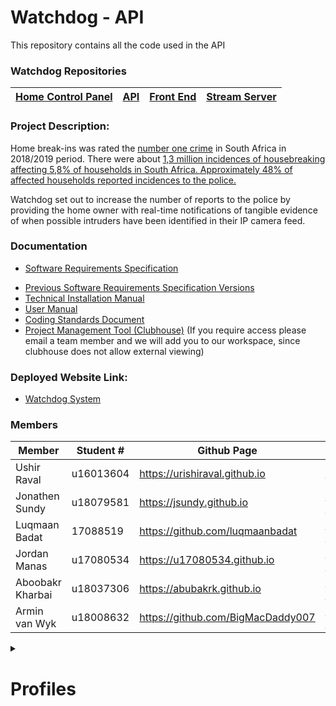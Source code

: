 # Watchdog - API

This repository contains all the code used in the API

### Watchdog Repositories
|[Home Control Panel](https://github.com/COS301-SE-2020/Watchdog)|[API](https://github.com/COS301-SE-2020/Watchdog-API)|[Front End](https://github.com/COS301-SE-2020/Watchdog-FrontEnd)|[Stream Server](hhttps://github.com/COS301-SE-2020/Watchdog-Stream-Server)|
|---|---|---|---|

### Project Description:

Home break-ins was rated the [number one crime]( http://www.statssa.gov.za/publications/P0341/P03412018.pdf) in South Africa in 2018/2019 period. There were about [1,3 million incidences of housebreaking affecting 5,8% of households in South Africa. Approximately 48% of affected households reported incidences to the police.](http://www.statssa.gov.za/?p=12614)

Watchdog set out to increase the number of reports to the police by providing the home owner with real-time notifications of tangible evidence of when possible intruders have been identified in their IP camera feed.

### Documentation

* [Software Requirements Specification](https://drive.google.com/file/d/1D6Jx3BDj6xvC9bDXCHUg7lry4IerSvTl/view)

- [Previous Software Requirements Specification Versions](https://drive.google.com/drive/folders/1g7gR9nS8uDv7q-Nas4mgqkys7NiExaZ3?usp=sharing)
- [Technical Installation Manual](https://drive.google.com/file/d/1RbIdqNwSCoAh9eayC3P642kQt1qZFQ-0/view?usp=sharing)
- [User Manual](https://drive.google.com/file/d/1FnLfaTkhfTK44cwfXVDfh9R2VatEGOh5/view?usp=sharing)
- [Coding Standards Document](https://drive.google.com/file/d/1X4IsmHWHwBjvmg1aaUua1HiC6rs6w5pO/view?usp=sharing)
- [Project Management Tool (Clubhouse)](https://app.clubhouse.io/lynksolutions/stories) (If you require access please email a team member and we will add you to our workspace, since clubhouse does not allow external viewing)


### Deployed Website Link:
- [Watchdog System](https://lynksolutions.watchdog.thematthew.me)

### Members

|Member|Student #|Github Page|LinkedIn|
|------|---------|----|--------|
|Ushir Raval|u16013604|<https://urishiraval.github.io>| <https://www.linkedin.com/in/unraval/>|
|Jonathen Sundy|u18079581|<https://jsundy.github.io>|<https://www.linkedin.com/in/jonathen-sundy-79b33b168/>|
|Luqmaan Badat|17088519|<https://github.com/luqmaanbadat>|<https://www.linkedin.com/in/luqmaan-badat/>|
|Jordan Manas|u17080534|<https://u17080534.github.io>|<https://www.linkedin.com/in/jordan-manas-b822651aa/>|
|Aboobakr Kharbai|u18037306|<https://abubakrk.github.io>|<https://www.linkedin.com/in/aboobacker-kharbai-7a94961a9/>|
|Armin van Wyk|u18008632|<https://github.com/BigMacDaddy007>|<https://www.linkedin.com/in/armin-van-wyk-b714931a9/>|


<details>
<summary>
<h1>Profiles</h1>
</summary>

##### Ushir Raval

My exposure varies greatly from desktop applications to web based technologies, all in mostly a corporate “fintech” focused development environment. My skillset ranges from python development to web-based desktop applications using full stack technologies and my personal motto is “measure twice, cut once”. I prize scalable, robust and portable code above all else and intend to primarily contribute to the integration of various technologies such as the front-end to back-end communication etcetera.
##### Jonathan Sundy

I have been exposed to an event-driven system that adopted modern cloud architecture that was hosted on Heroku and used a subset of AWS. I will use this knowledge gained to pioneer the system to be loosely coupled that promotes independent events triggering different parts of the system. Hence, I am certain that I will be of great value to the development of the serverless architecture. I am not too coherent with AWS but am motivated and inspired to expand my knowledge!

##### Luqmaan Badat

I am a final year computer science student. I am adaptable, reliable and keen to learn new programming technologies. My interests are software engineering, artificial intelligence and web development. My skills range include web development, full stack development, Java development and using full stack development technologies like docker and circleci. I’ve been exposed to and worked on cloud-based solutions in the medical field. 

##### Jordan Manas

An avid student of the numerous fields found within Computer Science, with a concentration in the field of Artificial Intelligence. Also being well-versed in Web Development, I recognize that I am capable of fulfilling important roles in the given project. I have experience in developing projects that use almost all of the proposed technologies and am very confident that our final product will be one of quality.

##### Aboobakr Kharbai

My exposure ranges between desktop applications and web-based technologies. I am very reliable as well as trustworthy. I have a broad range of experience in backend development which includes database management systems, as well as experience in java development. I am one who is always steadfast in deadlines set out and will do anything in my capacity to ensure the work done is before the deadline and also of an industry standard.

##### Armin van Wyk

I have been involved in a multitude of projects inside and outside of the EBIT faculty. I have particular interest in front-end multimedia design to back-end REST API and hosting tasks. I have familiarity in databases both with and without SQ. I can use these skills in the request handling and data handling of our projects and ensure validated, clean and lightweight data.

</details>